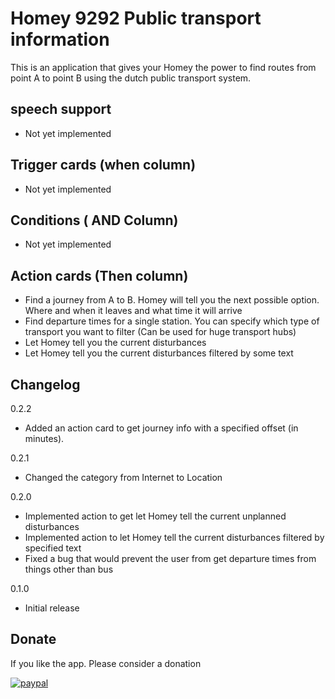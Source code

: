 # Homey 9292 Public transport information

This is an application that gives your Homey the power to find routes from point A to point B using the dutch public transport system.

## speech support

- Not yet implemented

## Trigger cards (when column)

- Not yet implemented

## Conditions ( AND Column)

- Not yet implemented 

## Action cards (Then column)

- Find a journey from A to B. Homey will tell you the next possible option. Where and when it leaves and what time it will arrive
- Find departure times for a single station. You can specify which type of transport you want to filter (Can be used for huge transport hubs)
- Let Homey tell you the current disturbances 
- Let Homey tell you the current disturbances filtered by some text 

## Changelog

0.2.2

* Added an action card to get journey info with a specified offset (in minutes). 

0.2.1

* Changed the category from Internet to Location

0.2.0
* Implemented action to get let Homey tell the current unplanned disturbances
* Implemented action to let Homey tell the current disturbances filtered by specified text
* Fixed a bug that would prevent the user from get departure times from things other than bus

0.1.0 
* Initial release

## Donate

If you like the app. Please consider a donation

[![paypal](https://www.paypal.com/en_US/i/btn/btn_donateCC_LG.gif)](https://www.paypal.com/cgi-bin/webscr?cmd=_donations&business=j%2esomhorst%40gmail%2ecom&lc=NL&item_name=Homey%209292%20App&no_note=0&currency_code=EUR&bn=PP%2dDonationsBF%3abtn_donateCC_LG%2egif%3aNonHostedGuest)